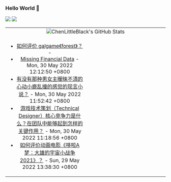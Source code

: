 ### Hello World 👋

[![](https://img.shields.io/badge/@ChenLittleBlack-1a6c81?style=flat&logo=java&logoColor=1a6c81&label=Java&colorA=ffffff)](https://www.java.com/)
[![](https://img.shields.io/badge/@ChenLittleBlack-41b883?style=flat&logo=vuedotjs&logoColor=41b883&label=Vue&colorA=ffffff)](https://cn.vuejs.org/)

<table>
<tr>
<td colspan="2" style="text-align: center;">
<img alt="ChenLittleBlack's GitHub Stats" src="https://github-readme-stats.vercel.app/api?username=ChenLittleBlack&show_icons=true&icon_color=CE1D2D&text_color=718096&bg_color=ffffff&hide_title=true" />
</td>
</tr>
<tr>
<td align="center" valign="middle">

<!-- START_SECTION:blog -->
* <a href='http://www.zhihu.com/question/455707897/answer/2506929425?utm_campaign=rss&utm_medium=rss&utm_source=rss&utm_content=title' target='_blank'>如何评价 galgame《forest》？</a> - 
* <a href='http://zhuanlan.zhihu.com/p/517848480?utm_campaign=rss&utm_medium=rss&utm_source=rss&utm_content=title' target='_blank'>Missing Financial Data</a> - Mon, 30 May 2022 12:12:50 +0800
* <a href='http://www.zhihu.com/question/515356903/answer/2352326613?utm_campaign=rss&utm_medium=rss&utm_source=rss&utm_content=title' target='_blank'>有没有那种男女主暧昧不清的心动小鹿乱撞的感觉的现言小说？</a> - Mon, 30 May 2022 11:52:42 +0800
* <a href='http://www.zhihu.com/question/534544209/answer/2507277531?utm_campaign=rss&utm_medium=rss&utm_source=rss&utm_content=title' target='_blank'>游戏技术策划（Technical Designer）核心竞争力是什么？在团队中能够起到怎样的关键作用？</a> - Mon, 30 May 2022 11:18:56 +0800
* <a href='http://www.zhihu.com/question/519952582/answer/2505693635?utm_campaign=rss&utm_medium=rss&utm_source=rss&utm_content=title' target='_blank'>如何评价动画电影《哆啦A梦：大雄的宇宙小战争2021》？</a> - Sun, 29 May 2022 13:38:30 +0800
<!-- END_SECTION:blog -->

</td>
<td valign="middle" width="50%">

<!-- START_SECTION:douban -->

<!-- END_SECTION:douban -->

</td>
</tr>
</table>
